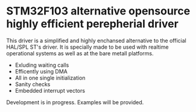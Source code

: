 # STM32F103 alternative opensource highly efficient perepherial driver

This driver is a simplified and highly enchansed alternative to the official HAL/SPL ST's driver.
It is specially made to be used with realtime operational systems as well as at the bare metall platforms.

+ Exluding waiting calls
+ Efficently using DMA
+ All in one single initialization
+ Sanity checks
+ Embedded interrupt vectors

Development is in progress. Examples will be provided.
